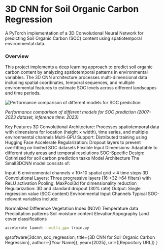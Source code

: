 # 3D CNN for Soil Organic Carbon Regression

A PyTorch implementation of a 3D Convolutional Neural Network for predicting Soil Organic Carbon (SOC) content using spatiotemporal environmental data.

### Overview
This project implements a deep learning approach to predict soil organic carbon content by analyzing spatiotemporal patterns in environmental variables. The 3D CNN architecture processes multi-dimensional data including spatial coordinates, temporal sequences, and multiple environmental features to estimate SOC levels across different landscapes and time periods.

![Performance comparison of different models for SOC prediction](3DCNN/AllModelsComparison_3DCNN_MAX_OC_150_Beginning_2007_End_2023_InferenceTime2023_20250527_155525.png)

*Performance comparison of different models for SOC prediction (2007-2023 dataset, inference time: 2023)*

Key Features
3D Convolutional Architecture: Processes spatiotemporal data with dimensions for location (height × width), time series, and multiple environmental channels
Multi-GPU Support: Distributed training using Hugging Face Accelerate
Regularization: Dropout layers to prevent overfitting on limited SOC datasets
Flexible Input Dimensions: Adaptable to different study areas and temporal resolutions
SOC-Specific Design: Optimized for soil carbon prediction tasks
Model Architecture
The Small3DCNN model consists of:

Input: 6 environmental channels × 10×10 spatial grid × 4 time steps
3D Convolutional Layers: Three progressive layers (16→32→64 filters) with ReLU activation
Pooling: MaxPool3d for dimensionality reduction
Regularization: 3D and standard dropout (30% rate)
Output: Single regression value (SOC content)
Environmental Input Channels
Typical SOC-relevant variables include:

Normalized Difference Vegetation Index (NDVI)
Temperature data
Precipitation patterns
Soil moisture content
Elevation/topography
Land cover classifications


```bash
accelerate launch --multi_gpu train.py
```

@software{3dcnn_soc_regression,
  title={3D CNN for Soil Organic Carbon Regression},
  author={[Your Name]},
  year={2025},
  url={[Repository URL]}
}
